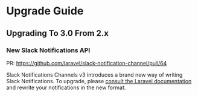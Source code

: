 # Upgrade Guide

## Upgrading To 3.0 From 2.x

### New Slack Notifications API

PR: https://github.com/laravel/slack-notification-channel/pull/64

Slack Notifications Channels v3 introduces a brand new way of writing Slack Notifications. To upgrade, please [consult the Laravel documentation](https://laravel.com/docs/10.x/notifications#slack-notifications) and rewrite your notifications in the new format.
